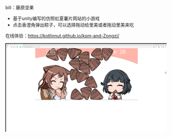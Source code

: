 bili：藤原坚果
- 基于unity编写的仿照虹夏薯片网站的小游戏  
- 点击香澄角弹出粽子，可以选择拖动给里美或者拖动里美来吃  

在线体验：https://kotlinnut.github.io/ksm-and-Zongzi/

![游戏截图](https://github.com/kotlinnut/ksm-and-Zongzi/blob/main/snapshot/1.png)
